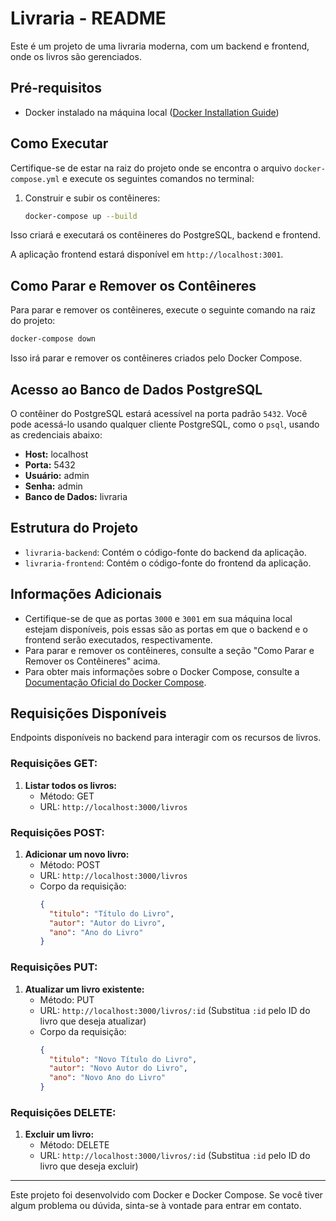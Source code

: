 ﻿# Livraria - README

Este é um projeto de uma livraria moderna, com um backend e frontend, onde os livros são gerenciados.

## Pré-requisitos

- Docker instalado na máquina local ([Docker Installation Guide](https://docs.docker.com/get-docker/))

## Como Executar

Certifique-se de estar na raiz do projeto onde se encontra o arquivo `docker-compose.yml` e execute os seguintes comandos no terminal:

1. Construir e subir os contêineres:
    ```bash
    docker-compose up --build
    ```

Isso criará e executará os contêineres do PostgreSQL, backend e frontend.

A aplicação frontend estará disponível em `http://localhost:3001`.

## Como Parar e Remover os Contêineres

Para parar e remover os contêineres, execute o seguinte comando na raiz do projeto:

```bash
docker-compose down
```

Isso irá parar e remover os contêineres criados pelo Docker Compose.

## Acesso ao Banco de Dados PostgreSQL

O contêiner do PostgreSQL estará acessível na porta padrão `5432`. Você pode acessá-lo usando qualquer cliente PostgreSQL, como o `psql`, usando as credenciais abaixo:

- **Host:** localhost
- **Porta:** 5432
- **Usuário:** admin
- **Senha:** admin
- **Banco de Dados:** livraria

## Estrutura do Projeto

- `livraria-backend`: Contém o código-fonte do backend da aplicação.
- `livraria-frontend`: Contém o código-fonte do frontend da aplicação.

## Informações Adicionais

- Certifique-se de que as portas `3000` e `3001` em sua máquina local estejam disponíveis, pois essas são as portas em que o backend e o frontend serão executados, respectivamente.
- Para parar e remover os contêineres, consulte a seção "Como Parar e Remover os Contêineres" acima.
- Para obter mais informações sobre o Docker Compose, consulte a [Documentação Oficial do Docker Compose](https://docs.docker.com/compose/).

## Requisições Disponíveis

Endpoints disponíveis no backend para interagir com os recursos de livros.

### Requisições GET:

1. **Listar todos os livros:**
   - Método: GET
   - URL: `http://localhost:3000/livros`

### Requisições POST:

1. **Adicionar um novo livro:**
   - Método: POST
   - URL: `http://localhost:3000/livros`
   - Corpo da requisição:
     ```json
     {
       "titulo": "Título do Livro",
       "autor": "Autor do Livro",
       "ano": "Ano do Livro"
     }
     ```

### Requisições PUT:

1. **Atualizar um livro existente:**
   - Método: PUT
   - URL: `http://localhost:3000/livros/:id` (Substitua `:id` pelo ID do livro que deseja atualizar)
   - Corpo da requisição:
     ```json
     {
       "titulo": "Novo Título do Livro",
       "autor": "Novo Autor do Livro",
       "ano": "Novo Ano do Livro"
     }
     ```

### Requisições DELETE:

1. **Excluir um livro:**
   - Método: DELETE
   - URL: `http://localhost:3000/livros/:id` (Substitua `:id` pelo ID do livro que deseja excluir)


---
Este projeto foi desenvolvido com Docker e Docker Compose. Se você tiver algum problema ou dúvida, sinta-se à vontade para entrar em contato.
```
